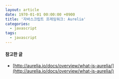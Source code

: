 ```yaml
---
layout: article
date: 1970-01-01 00:00:00 +0900
title: '자바스크립트 프레임워크: Aurelia'
categories:
  - javascript
tags:
  - javascript
---
```


#### 참고한 글
- [http://aurelia.io/docs/overview/what-is-aurelia/](http://aurelia.io/docs/overview/what-is-aurelia/)
